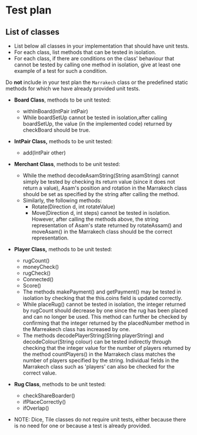 
# Test plan

## List of classes

* List below all classes in your implementation that should have unit tests.
* For each class, list methods that can be tested in isolation.
* For each class, if there are conditions on the class' behaviour that cannot
  be tested by calling one method in isolation, give at least one example of
  a test for such a condition.

Do **not** include in your test plan the `Marrakech` class or the predefined
static methods for which we have already provided unit tests.

* **Board Class**, methods to be unit tested:
  * withInBoard(IntPair intPair)
  * While boardSetUp cannot be tested in isolation,after calling boardSetUp, the value (in the implemented code)
    returned by checkBoard should be true.  
  
* **IntPair Class,** methods to be unit tested:
  * add(IntPair other)
  
* **Merchant Class**, methods to be unit tested:
  * While the method decodeAsamString(String asamString) cannot simply be tested by checking its return value (since it
    does not return a value), Asam's position and rotation in the Marrakech class should be set as specified by 
    the string after calling the method. 
  * Similarly, the following methods: 
    * Rotate(Direction d, int rotateValue)
    * Move(Direction d, int steps)
    cannot be tested in isolation. However, after calling the methods above, the string representation of Asam's state
    returned by rotateAssam() and moveAsam() in the Marrakech class should be the correct representation. 
  
* **Player Class,** methods to be unit tested: 
  * rugCount()
  * moneyCheck()
  * rugCheck()
  * Connected()
  * Score()
  * The methods makePayment() and getPayment() may be tested in isolation by checking that the this.coins field 
    is updated correctly. 
  * While placeRug() cannot be tested in isolation, the integer returned by rugCount should decrease by one
    since the rug has been placed and can no longer be used. This method can further be checked by confirming that the
    integer returned by the placedNumber method in the Marreakech class has increased by one. 
  * The methods decodePlayerString(String playerString) and decodeColour(String colour) can be tested indirectly
    through checking that the integer value for the number of players returned by the method countPlayers() in the 
    Marrakech class matches the number of players specified by the string. Individual fields in the Marrakech
    class such as 'players' can also be checked for the correct value. 
  
* **Rug Class**, methods to be unit tested: 
  * checkShareBoarder()
  * ifPlaceCorrectly()
  * ifOverlap()
  
* NOTE: Dice, Tile classes do not require unit tests, either because there is no need for one or because a test
 is already provided. 
  
